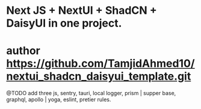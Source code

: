 # Next JS + NextUI + ShadCN + DaisyUI in one project.

# author https://github.com/TamjidAhmed10/nextui_shadcn_daisyui_template.git

@TODO add three js, sentry, tauri, local logger, prism | supper base, graphql, apollo | yoga, eslint, pretier rules.